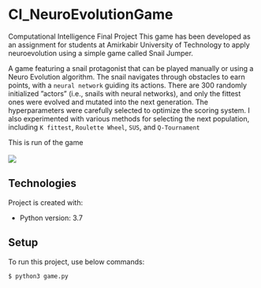 # CI_NeuroEvolutionGame
Computational Intelligence Final Project
This game has been developed as an assignment for students at Amirkabir University of Technology to apply neuroevolution using a simple game called Snail Jumper.

A game featuring a snail protagonist that can be played manually or using a Neuro Evolution
algorithm. The snail navigates through obstacles to earn points, with a `neural network` guiding its
actions. There are 300 randomly initialized ”actors” (i.e., snails with neural networks), and only the
fittest ones were evolved and mutated into the next generation. The hyperparameters were carefully
selected to optimize the scoring system. I also experimented with various methods for selecting the
next population, including `K fittest`, `Roulette Wheel`, `SUS`, and `Q-Tournament`

This is run of the game<br><br>
![](https://github.com/rzninvo/CI_NeuroEvolutionGame/blob/main/run.gif)<br>

## Technologies
Project is created with:
* Python version: 3.7

## Setup
To run this project, use below commands:
```
$ python3 game.py
```
